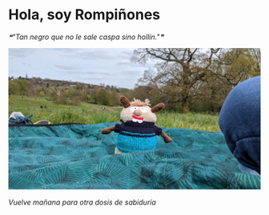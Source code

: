 # Hola, soy Rompiñones

<!--STARTS_HERE_QUOTE_README-->
<i>❝"Tan negro que no le sale caspa sino hollín."❞</i>
<!--ENDS_HERE_QUOTE_README-->

<!--START_SECTION:update_image-->
![alt text](https://raw.githubusercontent.com/focaalvarez/rompinones/main/.github/images/IMG_20220410_150043.jpg?raw=true)
<!--END_SECTION:update_image-->

*Vuelve mañana para otra dosis de sabiduría*
